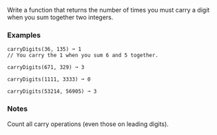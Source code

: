 Write a function that returns the number of times you must carry a digit when you sum together two integers.


### Examples ###
    carryDigits(36, 135) ➞ 1
    // You carry the 1 when you sum 6 and 5 together.

    carryDigits(671, 329) ➞ 3

    carryDigits(1111, 3333) ➞ 0

    carryDigits(53214, 56905) ➞ 3


### Notes ###
Count all carry operations (even those on leading digits).